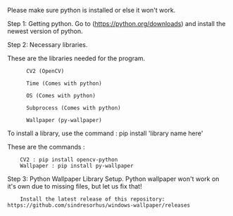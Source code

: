 Please make sure python is installed or else it won't work.

Step 1: Getting python.
        Go to (https://python.org/downloads) and install the newest version of python.

Step 2: Necessary libraries.

These are the libraries needed for the program.
        
          CV2 (OpenCV)
          
          Time (Comes with python)
          
          OS (Comes with python)
          
          Subprocess (Comes with python)
          
          Wallpaper (py-wallpaper)
          
To install a library, use the command : 
          pip install 'library name here'
        
These are the commands :
        
        CV2 : pip install opencv-python
        Wallpaper : pip install py-wallpaper
          
          
Step 3: Python Wallpaper Library Setup.
        Python wallpaper won't work on it's own due to missing files, but let us fix that!

        Install the latest release of this repository: https://github.com/sindresorhus/windows-wallpaper/releases
